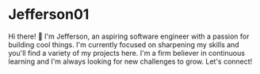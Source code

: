 # Jefferson01
Hi there! 👋 I'm Jefferson, an aspiring software engineer with a passion for building cool things. I'm currently focused on sharpening my skills and you'll find a variety of my projects here. I'm a firm believer in continuous learning and I'm always looking for new challenges to grow. Let's connect!

